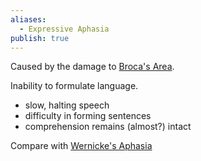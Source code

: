 ```yaml
---
aliases:
  - Expressive Aphasia
publish: true
---
```

Caused by the damage to [Broca's Area](<../Broca's Area>).

Inability to formulate language. 

- slow, halting speech
- difficulty in forming sentences
- comprehension remains (almost?) intact

Compare with [Wernicke's Aphasia](<../Wernicke's Aphasia>)
